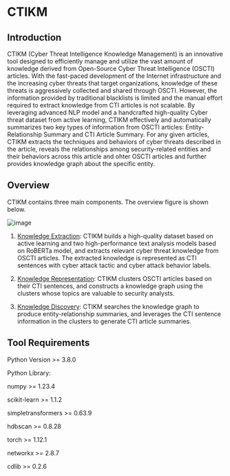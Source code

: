 # CTIKM

## Introduction
CTIKM (Cyber Threat Intelligence Knowledge Management) is an innovative tool designed to efficiently manage and utilize the vast amount of knowledge derived from Open-Source Cyber Threat Intelligence (OSCTI) articles. With the fast-paced development of the Internet infrastructure and the increasing cyber threats that target organizations, knowledge of these threats is aggressively collected and shared through OSCTI. However, the information provided by traditional blacklists is limited and the manual effort required to extract knowledge from CTI articles is not scalable. By leveraging advanced NLP model and a handcrafted high-quality Cyber threat dataset from active learning, CTIKM effectively and automatically summarizes two key types of information from OSCTI articles: Entity-Relationship Summary and CTI Article Summary. For any given articles, CTIKM extracts the techniques and behaviors of cyber threats described in the article, reveals the relationships among security-related entities and their behaviors across this article and ohter OSCTI articles and further provides knowledge graph about the specific entity.
## Overview
CTIKM contains three main components. The overview figure is shown below.

![image](https://i.imgur.com/ctPhnKu.png)

1. [Knowledge Extraction](https://github.com/CTIKR/CTIKM/tree/main/Knowledge%20Extraction): CTIKM builds a high-quality dataset based on active learning and two high-performance text analysis models based on RoBERTa model, and extracts relevant cyber threat knowledge from OSCTI articles. The extracted knowledge is represented as CTI sentences with cyber attack tactic and cyber attack behavior labels.

2. [Knowledge Representation](https://github.com/CTIKR/CTIKM/tree/main/Knowledge%20Representation): CTIKM clusters OSCTI articles based on their CTI sentences, and constructs a knowledge graph using the clusters whose topics are valuable to security analysts.

3. [Knowledge Discovery](https://github.com/CTIKR/CTIKM/tree/main/Knowledge%20Discovery): CTIKM searches the knowledge graph to produce entity-relationship summaries, and leverages the CTI sentence information in the clusters to generate CTI article summaries.

## Tool Requirements
Python Version >= 3.8.0

Python Library:

numpy >= 1.23.4

scikit-learn >= 1.1.2

simpletransformers >= 0.63.9

hdbscan >= 0.8.28

torch >= 1.12.1

networkx >= 2.8.7

cdlib >= 0.2.6
